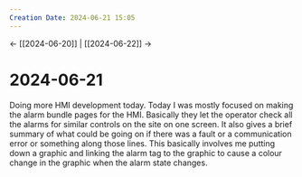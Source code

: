 ```yaml
---
Creation Date: 2024-06-21 15:05
---
```


<- [[2024-06-20]] | [[2024-06-22]]  ->

# 2024-06-21
Doing more HMI development today. Today I was mostly focused on making the alarm bundle pages for the HMI. Basically they let the operator check all the alarms for similar controls on the site on one screen. It also gives a brief summary of what could be going on if there was a fault or a communication error or something along those lines. This basically involves me putting down a graphic and linking the alarm tag to the graphic to cause a colour change in the graphic when the alarm state changes.